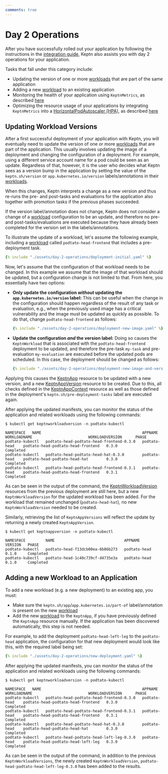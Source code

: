 ```yaml
---
comments: true
---
```


# Day 2 Operations

After you have successfully rolled out your application by following
the instructions in the [integration guide](../guides/integrate.md),
Keptn also assists you with day 2 operations for your application.

Tasks that fall under this category include:

* Updating the version of one or more [workloads](https://kubernetes.io/docs/concepts/workloads/)
  that are part of the same application
* Adding a new [workload](https://kubernetes.io/docs/concepts/workloads/) to an existing application
* Monitoring the health of your application using `KeptnMetrics`, as described [here](../guides/evaluatemetrics.md)
* Optimizing the resource usage of your applications by integrating
  `KeptnMetrics` into a
  [HorizontalPodAutoscaler (HPA)](https://kubernetes.io/docs/tasks/run-application/horizontal-pod-autoscale/),
  as described [here](./hpa.md)

## Updating Workload Versions

After a first successful deployment of your application with Keptn,
you will eventually need to update the version of one or
more [workloads](https://kubernetes.io/docs/concepts/workloads/) that are part of the application.
This usually involves updating the image of a deployment
and changing the configuration of a deployment.
For example, using a different service account name for a pod
could be seen as an update.
Regardless of that, however, it is the user who decides what Keptn
sees as a version bump in the application by setting the value of
the `keptn.sh/version` or `app.kubernetes.io/version` labels/annotations
in their [workloads](https://kubernetes.io/docs/concepts/workloads/).

When this changes, Keptn interprets a change as a new version
and thus re-runs the pre- and post-tasks and evaluations for the application
also together with promotion tasks if the previous phases succeeded.

If the version label/annotation does not change, Keptn does not consider
a change of a [workload](https://kubernetes.io/docs/concepts/workloads/) configuration to be an update,
and therefore no pre- and post-tasks/evaluations are executed because they have already been
completed for the version set in the labels/annotations.

To illustrate the update of a workload,
let's assume the following example, including
a [workload](https://kubernetes.io/docs/concepts/workloads/) called `podtato-head-frontend` that includes a
pre-deployment task.

```yaml
{% include "./assets/day-2-operations/deployment-initial.yaml" %}
```

Now, let's assume that the configuration of that workload
needs to be changed.
In this example we assume that the image of that workload
should be updated, but a configuration change is not limited to that.
From here, you essentially have two options:

* **Only update the configuration *without* updating the `app.kubernetes.io/version`
  label:** This can be useful when the change in the configuration should happen regardless
  of the result of any task or evaluation, e.g., when the previously used image has a critical vulnerability
  and the image must be updated as quickly as possible.
  To do that, change `podtato-head-frontend` as follows:

    ```yaml
    {% include "./assets/day-2-operations/deployment-new-image.yaml" %}
    ```

* **Update the configuration *and* the version label:**
  Doing so causes the `KeptnWorkload` that is associated
  with the `podtato-head-frontend` deployment to be updated,
  and therefore the pre-task `my-task` and pre-evaluation `my-evaluation`
  are executed before the updated pods are scheduled.
  In this case, the deployment should be changed as follows:

    ```yaml
    {% include "./assets/day-2-operations/deployment-new-image-and-version.yaml" %}
    ```

Applying this causes the
[KeptnApp](../reference/crd-reference/app.md)
resource to be updated with a new
version, and a new
[KeptnAppVersion](../reference/api-reference/lifecycle/v1beta1/index.md#keptnappversion)
resource to be created.
Due to this, all checks defined in the
[KeptnAppContext](../reference/api-reference/lifecycle/v1beta1/index.md#keptnappcontext)
resource
as well as those defined in the deployment's `keptn.sh/pre-deployment-tasks`
label are executed again.

After applying the updated manifests, you can monitor the status
of the application and related workloads using the following commands:

```shell
$ kubectl get keptnworkloadversion -n podtato-kubectl

NAMESPACE   NAME                                             APPNAME         WORKLOADNAME                         WORKLOADVERSION      PHASE
podtato-kubectl   podtato-head-podtato-head-frontend-0.3.0   podtato-head    podtato-head-podtato-head-frontend   0.3.0                Completed
podtato-kubectl   podtato-head-podtato-head-hat-0.3.0        podtato-head    podtato-head-podtato-head-hat        0.3.0                Completed
podtato-kubectl   podtato-head-podtato-head-frontend-0.3.1   podtato-head    podtato-head-podtato-head-frontend   0.3.1                Completed
```

As can be seen in the output of the command, the
[KeptnWorkloadVersion](../reference/api-reference/lifecycle/v1beta1/index.md#keptnworkloadversion)
resources from the previous deployment
are still here, but a new `KeptnWorkloadVersion` for the updated workload
has been added.
For the workload that
remained unchanged (`podtato-head-hat`), no new `KeptnWorkloadVersion` needed to be created.

Similarly, retrieving the list of `KeptnAppVersions` will reflect the update by
returning a newly created `KeptnAppVersion`.

```shell
$ kubectl get keptnappversion -n podtato-kubectl

NAMESPACE         NAME                               APPNAME        VERSION   PHASE
podtato-kubectl   podtato-head-f13dcb00ea-6b86b273   podtato-head   0.1.0     Completed
podtato-kubectl   podtato-head-1c40c739cf-d4735e3a   podtato-head   0.1.0     Completed
```

## Adding a new Workload to an Application

To add a new workload (e.g. a new deployment) to an existing app,
you must:

* Make sure the
  `keptn.sh/app`/`app.kubernetes.io/part-of` label/annotation is present
  on the new [workload](https://kubernetes.io/docs/concepts/workloads/)
* Add the new [workload](https://kubernetes.io/docs/concepts/workloads/) to the `KeptnApp`,
  if you have previously defined the `KeptnApp` resource manually.
  If the application has been discovered automatically, this step is not needed.

For example, to add the deployment `podtato-head-left-leg` to the
`podtato-head` application, the configuration for that new deployment
would look like this, with the required label being set:

```yaml
{% include "./assets/day-2-operations/new-deployment.yaml" %}
```

After applying the updated manifests, you can monitor the status
of the application and related workloads using the following commands:

```shell
$ kubectl get keptnworkloadversion -n podtato-kubectl

NAMESPACE   NAME                                             APPNAME         WORKLOADNAME                         WORKLOADVERSION      PHASE
podtato-kubectl   podtato-head-podtato-head-frontend-0.3.0   podtato-head    podtato-head-podtato-head-frontend   0.3.0                Completed
podtato-kubectl   podtato-head-podtato-head-frontend-0.3.1   podtato-head    podtato-head-podtato-head-frontend   0.3.1                Completed
podtato-kubectl   podtato-head-podtato-head-hat-0.3.0        podtato-head    podtato-head-podtato-head-hat        0.3.0                Completed
podtato-kubectl   podtato-head-podtato-head-left-leg-0.3.0   podtato-head    podtato-head-podtato-head-left-leg   0.3.0                Completed
```

As can be seen in the output of the command, in addition
to the previous `KeptnWorkloadVersions`, the newly created
`KeptnWorkloadVersion`, `podtato-head-podtato-head-left-leg-0.3.0` has been added
to the results.
